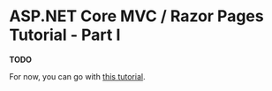 # ASP.NET Core MVC / Razor Pages Tutorial - Part I

**TODO**

For now, you can go with [this tutorial](https://docs.abp.io/en/abp/latest/Tutorials/AspNetCore-Mvc/Part-I).

